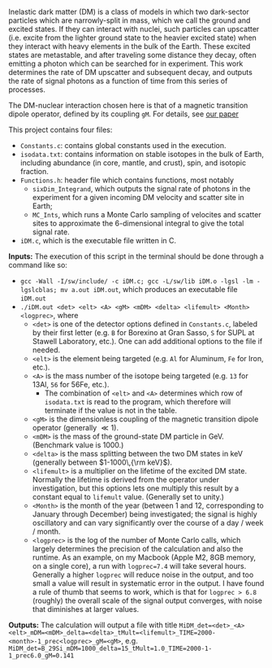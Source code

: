 Inelastic dark matter (DM) is a class of models in which two dark-sector particles which are narrowly-split in mass, which we call the ground and excited states. If they can interact with nuclei, such particles can upscatter (i.e. excite from the lighter ground state to the heavier excited state) when they interact with heavy elements in the bulk of the Earth. These excited states are metastable, and after traveling some distance they decay, often emitting a photon which can be searched for in experiment. This work determines the rate of DM upscatter and subsequent decay, and outputs the rate of signal photons as a function of time from this series of processes.

The DM-nuclear interaction chosen here is that of a magnetic transition dipole operator, defined by its coupling `gM`. For details, see [our paper](https://arxiv.org/abs/2312.08478)

This project contains four files:
* `Constants.c`: contains global constants used in the execution.
* `isodata.txt`: contains information on stable isotopes in the bulk of Earth, including abundance (in core, mantle, and crust), spin, and isotopic fraction.
* `Functions.h`: header file which contains functions, most notably
  * `sixDim_Integrand`, which outputs the signal rate of photons in the experiment for a given incoming DM velocity and scatter site in Earth;
  * `MC_Ints`, which runs a Monte Carlo sampling of velocites and scatter sites to approximate the 6-dimensional integral to give the total signal rate.
* `iDM.c`, which is the executable file written in C.

**Inputs:** The execution of this script in the terminal should be done through a command like so:
* `gcc -Wall -I/sw/include/ -c iDM.c; gcc -L/sw/lib iDM.o -lgsl -lm -lgslcblas; mv a.out iDM.out`, which produces an executable file `iDM.out`
* `./iDM.out <det> <elt> <A> <gM> <mDM> <delta> <lifemult> <Month> <logprec>`, where
  * `<det>` is one of the detector options defined in `Constants.c`, labeled by their first letter (e.g. `B` for Borexino at Gran Sasso, `S` for SUPL at Stawell Laboratory, etc.). One can add additional options to the file if needed.
  * `<elt>` is the element being targeted (e.g. `Al` for Aluminum, `Fe` for Iron, etc.).
  * `<A>` is the mass number of the isotope being targeted (e.g. `13` for 13Al, `56` for 56Fe, etc.).
    * The combination of `<elt>` and `<A>` determines which row of `isodata.txt` is read to the program, which therefore will terminate if the value is not in the table.
  * `<gM>` is the dimensionless coupling of the magnetic transition dipole operator (generally $\ll 1$).
  * `<mDM>` is the mass of the ground-state DM particle in GeV. (Benchmark value is 1000.)
  * `<delta>` is the mass splitting between the two DM states in keV (generally between $1-1000\,{\rm keV}$).
  * `<lifemult>` is a multiplier on the lifetime of the excited DM state. Normally the lifetime is derived from the operator under investigation, but this options lets one multiply this result by a constant equal to `lifemult` value. (Generally set to unity.)
  * `<Month>` is the month of the year (between 1 and 12, corresponding to January through December) being investigated; the signal is highly oscillatory and can vary significantly over the course of a day / week / month.
  * `<logprec>` is the log of the number of Monte Carlo calls, which largely determines the precision of the calculation and also the runtime. As an example, on my Macbook (Apple M2, 8GB memory, on a single core), a run with `logprec=7.4` will take several hours. Generally a higher `logprec` will reduce noise in the output, and too small a value will result in systematic error in the output. I have found a rule of thumb that seems to work, which is that for `logprec > 6.8` (roughly) the overall scale of the signal output converges, with noise that diminishes at larger values.
 
**Outputs:** The calculation will output a file with title `MiDM_det=<det>_<A><elt>_mDM=<mDM>_delta=<delta>_tMult=<lifemult>_TIME=2000-<month>-1_prec<logprec>_gM=<gM>`, e.g. `MiDM_det=B_29Si_mDM=1000_delta=15_tMult=1.0_TIME=2000-1-1_prec6.0_gM=0.141`
